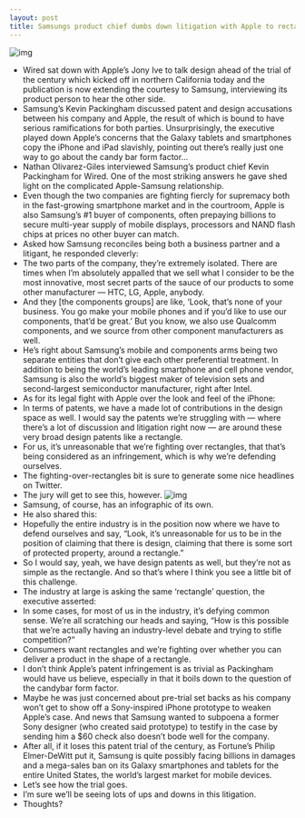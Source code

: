 ```yaml
---
layout: post
title: Samsungs product chief dumbs down litigation with Apple to rectangles
---
```

![img](http://media.idownloadblog.com/wp-content/uploads/2012/07/Purple-iPhone-prototype-image-003.png)
* Wired sat down with Apple’s Jony Ive to talk design ahead of the trial of the century which kicked off in northern California today and the publication is now extending the courtesy to Samsung, interviewing its product person to hear the other side.
* Samsung’s Kevin Packingham discussed patent and design accusations between his company and Apple, the result of which is bound to have serious ramifications for both parties. Unsurprisingly, the executive played down Apple’s concerns that the Galaxy tablets and smartphones copy the iPhone and iPad slavishly, pointing out there’s really just one way to go about the candy bar form factor…
* Nathan Olivarez-Giles interviewed Samsung’s product chief Kevin Packingham for Wired. One of the most striking answers he gave shed light on the complicated Apple-Samsung relationship.
* Even though the two companies are fighting fiercly for supremacy both in the fast-growing smartphone market and in the courtroom, Apple is also Samsung’s #1 buyer of components, often prepaying billions to secure multi-year supply of mobile displays, processors and NAND flash chips at prices no other buyer can match.
* Asked how Samsung reconciles being both a business partner and a litigant, he responded cleverly:
* The two parts of the company, they’re extremely isolated. There are times when I’m absolutely appalled that we sell what I consider to be the most innovative, most secret parts of the sauce of our products to some other manufacturer — HTC, LG, Apple, anybody.
* And they [the components groups] are like, ‘Look, that’s none of your business. You go make your mobile phones and if you’d like to use our components, that’d be great.’ But you know, we also use Qualcomm components, and we source from other component manufacturers as well.
* He’s right about Samsung’s mobile and components arms being two separate entities that don’t give each other preferential treatment. In addition to being the world’s leading smartphone and cell phone vendor, Samsung is also the world’s biggest maker of television sets and second-largest semiconductor manufacturer, right after Intel.
* As for its legal fight with Apple over the look and feel of the iPhone:
* In terms of patents, we have a made lot of contributions in the design space as well. I would say the patents we’re struggling with — where there’s a lot of discussion and litigation right now — are around these very broad design patents like a rectangle.
* For us, it’s unreasonable that we’re fighting over rectangles, that that’s being considered as an infringement, which is why we’re defending ourselves.
* The fighting-over-rectangles bit is sure to generate some nice headlines on Twitter.
* The jury will get to see this, however.
![img](http://media.idownloadblog.com/wp-content/uploads/2012/07/Apple-vs-Samsung-Apple-before-and-after-iPhone.jpg)
* Samsung, of course, has an infographic of its own.
* He also shared this:
* Hopefully the entire industry is in the position now where we have to defend ourselves and say, “Look, it’s unreasonable for us to be in the position of claiming that there is design, claiming that there is some sort of protected property, around a rectangle.”
* So I would say, yeah, we have design patents as well, but they’re not as simple as the rectangle. And so that’s where I think you see a little bit of this challenge.
* The industry at large is asking the same ‘rectangle’ question, the executive asserted:
* In some cases, for most of us in the industry, it’s defying common sense. We’re all scratching our heads and saying, “How is this possible that we’re actually having an industry-level debate and trying to stifle competition?”
* Consumers want rectangles and we’re fighting over whether you can deliver a product in the shape of a rectangle.
* I don’t think Apple’s patent infringement is as trivial as Packingham would have us believe, especially in that it boils down to the question of the candybar form factor.
* Maybe he was just concerned about pre-trial set backs as his company won’t get to show off a Sony-inspired iPhone prototype to weaken Apple’s case. And news that Samsung wanted to subpoena a former Sony designer (who created said prototype) to testify in the case by sending him a $60 check also doesn’t bode well for the company.
* After all, if it loses this patent trial of the century, as Fortune’s Philip Elmer-DeWitt put it, Samsung is quite possibly facing billions in damages and a mega-sales ban on its Galaxy smartphones and tablets for the entire United States, the world’s largest market for mobile devices.
* Let’s see how the trial goes.
* I’m sure we’ll be seeing lots of ups and downs in this litigation.
* Thoughts?

